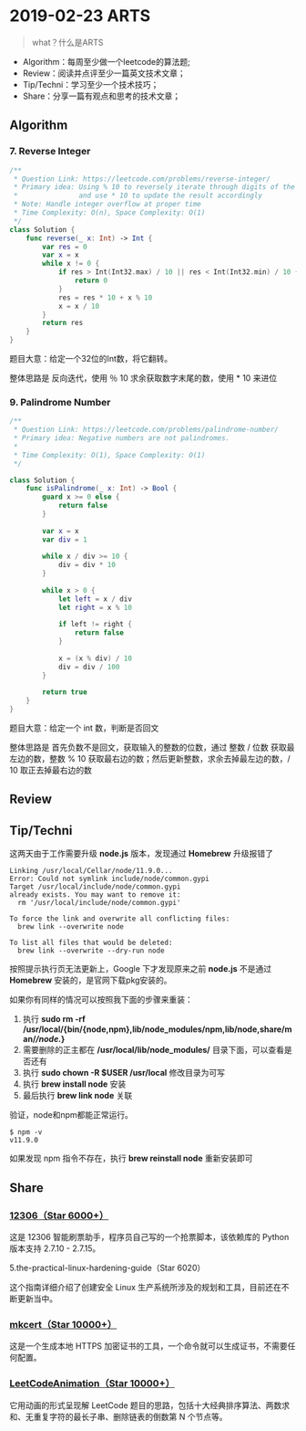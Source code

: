 # 2019-02-23 ARTS

> what？什么是ARTS
* Algorithm：每周至少做一个leetcode的算法题;
* Review：阅读并点评至少一篇英文技术文章；
* Tip/Techni：学习至少一个技术技巧；
* Share：分享一篇有观点和思考的技术文章；

## Algorithm

### 7. Reverse Integer
```swift
/**
 * Question Link: https://leetcode.com/problems/reverse-integer/
 * Primary idea: Using % 10 to reversely iterate through digits of the number, 
 *               and use * 10 to update the result accordingly
 * Note: Handle integer overflow at proper time
 * Time Complexity: O(n), Space Complexity: O(1)
 */
class Solution {
    func reverse(_ x: Int) -> Int {
        var res = 0
        var x = x
        while x != 0 {
            if res > Int(Int32.max) / 10 || res < Int(Int32.min) / 10 {
                return 0
            }
            res = res * 10 + x % 10
            x = x / 10
        }
        return res
    }
}
```

题目大意：给定一个32位的Int数，将它翻转。

整体思路是 反向迭代，使用 ％ 10 求余获取数字末尾的数，使用 * 10 来进位


### 9. Palindrome Number

```swift
/**
 * Question Link: https://leetcode.com/problems/palindrome-number/
 * Primary idea: Negative numbers are not palindromes.
 *
 * Time Complexity: O(1), Space Complexity: O(1)
 */

class Solution {
    func isPalindrome(_ x: Int) -> Bool {
        guard x >= 0 else {
            return false
        }
        
        var x = x
        var div = 1
        
        while x / div >= 10 {
            div = div * 10
        }
        
        while x > 0 {
            let left = x / div
            let right = x % 10
            
            if left != right {
                return false
            }
            
            x = (x % div) / 10
            div = div / 100
        }
        
        return true
    }
}
```

题目大意：给定一个 int 数，判断是否回文

整体思路是 首先负数不是回文，获取输入的整数的位数，通过 整数 / 位数 获取最左边的数，整数 % 10 获取最右边的数；然后更新整数，求余去掉最左边的数，/ 10 取正去掉最右边的数

## Review



## Tip/Techni

这两天由于工作需要升级 **node.js** 版本，发现通过 **Homebrew** 升级报错了

```shell
Linking /usr/local/Cellar/node/11.9.0...
Error: Could not symlink include/node/common.gypi
Target /usr/local/include/node/common.gypi
already exists. You may want to remove it:
  rm '/usr/local/include/node/common.gypi'

To force the link and overwrite all conflicting files:
  brew link --overwrite node

To list all files that would be deleted:
  brew link --overwrite --dry-run node
```

按照提示执行页无法更新上，Google 下才发现原来之前 **node.js** 不是通过 **Homebrew** 安装的，是官网下载pkg安装的。

如果你有同样的情况可以按照我下面的步骤来重装：

1. 执行 **sudo rm -rf /usr/local/{bin/{node,npm},lib/node_modules/npm,lib/node,share/man/*/node.*}**
2. 需要删除的正主都在 **/usr/local/lib/node_modules/** 目录下面，可以查看是否还有
3. 执行 **sudo chown -R $USER /usr/local** 修改目录为可写
4. 执行 **brew install node** 安装
5. 最后执行 **brew link node** 关联

验证，node和npm都能正常运行。

```shell
$ npm -v
v11.9.0
```

如果发现 npm 指令不存在，执行 **brew reinstall node** 重新安装即可

## Share

### [12306（Star 6000+）](https://github.com/testerSunshine/12306)

这是 12306 智能刷票助手，程序员自己写的一个抢票脚本，该依赖库的 Python 版本支持 2.7.10 - 2.7.15。

5.the-practical-linux-hardening-guide（Star 6020）

这个指南详细介绍了创建安全 Linux 生产系统所涉及的规划和工具，目前还在不断更新当中。

### [mkcert（Star 10000+）](https://github.com/FiloSottile/mkcert)

这是一个生成本地 HTTPS 加密证书的工具，一个命令就可以生成证书，不需要任何配置。

### [LeetCodeAnimation（Star 10000+）](https://github.com/MisterBooo/LeetCodeAnimation)

它用动画的形式呈现解 LeetCode 题目的思路，包括十大经典排序算法、两数求和、无重复字符的最长子串、删除链表的倒数第 N 个节点等。

